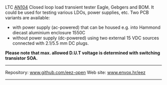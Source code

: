 LTC [AN104](http://www.linear.com/docs/29876) Closed loop load transient tester Eagle, Gebgers and BOM. It could be used for testing various LDOs, power supplies, etc.
Two PCB variants are available: 

* with power supply (ac-powered) that can be housed e.g. into Hammond diecast aluminium enclosure 1550C 
* without power supply (dc-powered) using two external 15 VDC sources connected with 2.1/5.5 mm DC plugs.

**Please note that max. allowed D.U.T voltage is determined with switching transistor SOA.**

**********************

Repository: www.github.com/eez-open
Web site: www.envox.hr/eez

**********************